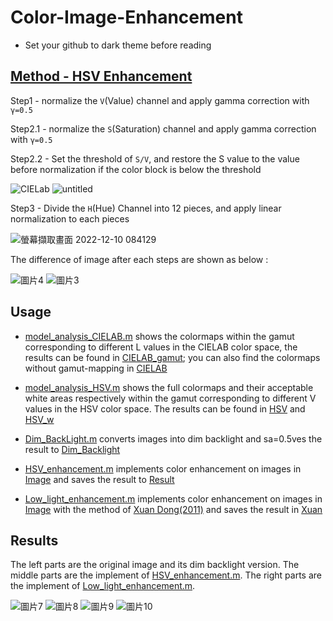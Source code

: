 # Color-Image-Enhancement
* Set your github to dark theme before reading
## [Method - HSV Enhancement](https://github.com/justaneater/Color-Image-Enhancement/blob/main/HSV_enhancement.m)
Step1 - normalize the `V`(Value) channel and apply gamma correction with `γ=0.5`

Step2.1 - normalize the `S`(Saturation) channel and apply gamma correction with `γ=0.5`

Step2.2 - Set the threshold of `S/V`, and restore the S value to the value before normalization if the color block is below the threshold

![CIELab](https://user-images.githubusercontent.com/96414401/208231458-b51f6be6-3b1a-4c7b-92c1-5bb6e83bbb58.png)
![untitled](https://user-images.githubusercontent.com/96414401/208231462-623df974-56be-4c7e-ab51-2b3fdd8b1da1.png)

Step3 - Divide the `H`(Hue) Channel into 12 pieces, and apply linear normalization to each pieces

![螢幕擷取畫面 2022-12-10 084129](https://user-images.githubusercontent.com/96414401/208231431-d81b299b-9c94-4c08-b2b1-c4456d63ef25.png)

The difference of image after each steps are shown as below :

![圖片4](https://user-images.githubusercontent.com/96414401/208231151-883ef113-6a27-4930-a134-3cca27afe95c.png)
![圖片3](https://user-images.githubusercontent.com/96414401/208231691-e0a946b1-5aef-483b-86b2-aed91b4fd14b.png)

## Usage
* [model_analysis_CIELAB.m](https://github.com/justaneater/Color-Image-Enhancement/blob/main/model_analysis_CIELAB.m) shows the colormaps within the gamut corresponding to different L values in the CIELAB color space, the results can be found in [CIELAB_gamut](https://github.com/justaneater/Color-Image-Enhancement/tree/main/model_analysis/CIELAB_gamut); you can also find the colormaps without gamut-mapping in [CIELAB](https://github.com/justaneater/Color-Image-Enhancement/tree/main/model_analysis/CIELAB)

* [model_analysis_HSV.m](https://github.com/justaneater/Color-Image-Enhancement/blob/main/model_analysis_HSV.m) shows the full colormaps and their acceptable white areas respectively within the gamut corresponding to different V values in the HSV color space. The results can be found in [HSV](https://github.com/justaneater/Color-Image-Enhancement/tree/main/model_analysis/HSV) and [HSV_w](https://github.com/justaneater/Color-Image-Enhancement/tree/main/model_analysis/HSV_w)

* [Dim_BackLight.m](https://github.com/justaneater/Color-Image-Enhancement/blob/main/Dim_BackLight.m) converts images into dim backlight and sa=0.5ves the result to [Dim_Backlight](https://github.com/justaneater/Color-Image-Enhancement/tree/main/Image/Dim_Backlight)

* [HSV_enhancement.m](https://github.com/justaneater/Color-Image-Enhancement/blob/main/HSV_enhancement.m) implements color enhancement on images in [Image](https://github.com/justaneater/Color-Image-Enhancement/tree/main/Image) and saves the result to [Result](https://github.com/justaneater/Color-Image-Enhancement/tree/main/Result)

* [Low_light_enhancement.m](https://github.com/justaneater/Color-Image-Enhancement/blob/main/Low_light_enhancement.m) implements color enhancement on images in [Image](https://github.com/justaneater/Color-Image-Enhancement/tree/main/Image) with the method of [Xuan Dong(2011)](https://ieeexplore.ieee.org/document/6012107) and saves the result in [Xuan](https://github.com/justaneater/Color-Image-Enhancement/tree/main/Xuan)

## Results

The left parts are the original image and its dim backlight version. The middle parts are the implement of [HSV_enhancement.m](https://github.com/justaneater/Color-Image-Enhancement/blob/main/HSV_enhancement.m). The right parts are the implement of [Low_light_enhancement.m](https://github.com/justaneater/Color-Image-Enhancement/blob/main/Low_light_enhancement.m).

![圖片7](https://user-images.githubusercontent.com/96414401/208224141-904939f9-2fdc-49fe-b4cf-b0fceafe918e.png)
![圖片8](https://user-images.githubusercontent.com/96414401/208224145-bf7931da-fd1d-4d48-a403-41ed0ddff5eb.png)
![圖片9](https://user-images.githubusercontent.com/96414401/208229814-f3e19c86-906e-4c24-9057-a632843dffdb.png)
![圖片10](https://user-images.githubusercontent.com/96414401/208224148-c0c5bc42-368e-4507-8af1-0536f1538759.png)




